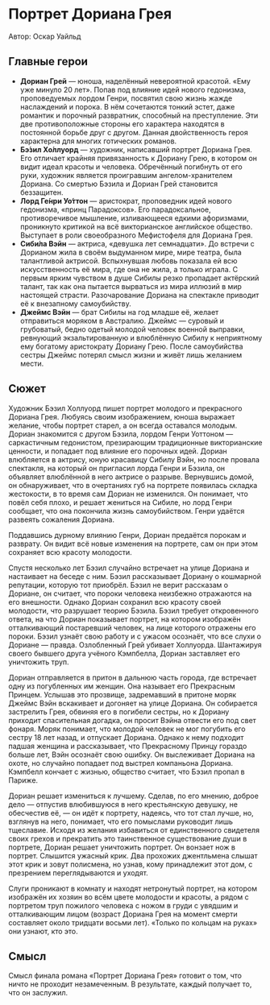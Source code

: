 # Портрет Дориана Грея

Автор: Оскар Уайльд

## Главные герои

- **Дориан Грей** — юноша, наделённый невероятной красотой. «Ему уже минуло 20 лет». Попав под влияние идей нового гедонизма, проповедуемых лордом Генри, посвятил свою жизнь жажде наслаждений и порока. В нём сочетаются тонкий эстет, даже романтик и порочный развратник, способный на преступление. Эти две противоположные стороны его характера находятся в постоянной борьбе друг с другом. Данная двойственность героя характерна для многих готических романов.
- **Бэ́зил Хо́ллуорд** — художник, написавший портрет Дориана Грея. Его отличает крайняя привязанность к Дориану Грею, в котором он видит идеал красоты и человека. Обречённый погибнуть от его руки, художник является проигравшим ангелом-хранителем Дориана. Со смертью Бэзила и Дориан Грей становится беззащитен.
- **Лорд Ге́нри Уо́ттон** — аристократ, проповедник идей нового гедонизма, «принц Парадоксов». Его парадоксальное, противоречивое мышление, изливающееся едкими афоризмами, проникнуто критикой на всё викторианское английское общество. Выступает в роли своеобразного Мефистофеля для Дориана Грея.
- **Сиби́ла Вэйн** — актриса, «девушка лет семнадцати». До встречи с Дорианом жила в своём выдуманном мире, мире театра, была талантливой актрисой. Вспыхнувшая любовь показала ей всю искусственность её мира, где она не жила, а только играла. С первым ярким чувством в душе Сибилы резко пропадает актёрский талант, так как она пытается вырваться из мира иллюзий в мир настоящей страсти. Разочарование Дориана на спектакле приводит её к внезапному самоубийству.
- **Джеймс Вэйн** — брат Сибилы на год младше её, желает отправиться моряком в Австралию. Джеймс — суровый и грубоватый, бедно одетый молодой человек военной выправки, ревнующий экзальтированную и влюблённую Сибилу к неприятному ему богатому аристократу Дориану Грею. После самоубийства сестры Джеймс потерял смысл жизни и живёт лишь желанием мести.
## Сюжет

Художник Бэзил Холлуорд пишет портрет молодого и прекрасного Дориана Грея. Любуясь своим изображением, юноша выражает желание, чтобы портрет старел, а он всегда оставался молодым. Дориан знакомится с другом Бэзила, лордом Генри Уоттоном — саркастичным гедонистом, презирающим традиционные викторианские ценности, и попадает под влияние его порочных идей. Дориан влюбляется в актрису, юную красавицу Сибилу Вэйн, но после провала спектакля, на который он пригласил лорда Генри и Бэзила, он объявляет влюблённой в него актрисе о разрыве. Вернувшись домой, он обнаруживает, что в очертаниях губ на портрете появилась складка жестокости, в то время сам Дориан не изменился. Он понимает, что повёл себя плохо, и решает жениться на Сибиле, но лорд Генри сообщает, что она покончила жизнь самоубийством. Генри удаётся развеять сожаления Дориана.

Поддавшись дурному влиянию Генри, Дориан предаётся порокам и разврату. Он видит всё новые изменения на портрете, сам он при этом сохраняет всю красоту молодости.

Спустя несколько лет Бэзил случайно встречает на улице Дориана и настаивает на беседе с ним. Бэзил рассказывает Дориану о кошмарной репутации, которую тот приобрёл. Бэзил не верит рассказам о Дориане, он считает, что пороки человека неизбежно отражаются на его внешности. Однако Дориан сохранил всю красоту своей молодости, что разрушает теорию Бэзила. Бэзил требует откровенного ответа, на что Дориан показывает портрет, на котором изображён отталкивающий постаревший человек, на лице которого отражены его пороки. Бэзил узнаёт свою работу и с ужасом осознаёт, что все слухи о Дориане — правда. Озлобленный Грей убивает Холлуорда. Шантажируя своего бывшего друга учёного Кэмпбелла, Дориан заставляет его уничтожить труп.

Дориан отправляется в притон в дальнюю часть города, где встречает одну из погубленных им женщин. Она называет его Прекрасным Принцем. Услышав это прозвище, задремавший в притоне моряк Джеймс Вэйн вскакивает и догоняет на улице Дориана. Он собирается застрелить Грея, обвиняя его в погибели сестры, но к Дориану приходит спасительная догадка, он просит Вэйна отвести его под свет фонаря. Моряк понимает, что молодой человек не мог погубить его сестру 18 лет назад, и отпускает Дориана. Однако к нему подходит падшая женщина и рассказывает, что Прекрасному Принцу гораздо больше лет, Вэйн осознаёт свою ошибку. Он выслеживает Дориана на охоте, но случайно попадает под выстрел компаньона Дориана. Кэмпбелл кончает с жизнью, общество считает, что Бэзил пропал в Париже.

Дориан решает измениться к лучшему. Сделав, по его мнению, доброе дело — отпустив влюбившуюся в него крестьянскую девушку, не обесчестив её, — он идёт к портрету, надеясь, что тот стал лучше, но, взглянув на него, понимает, что его помыслами руководит лишь тщеславие. Исходя из желания избавиться от единственного свидетеля своих грехов и прекратить это таинственное существование души в портрете, Дориан решает уничтожить портрет. Он вонзает нож в портрет. Слышится ужасный крик. Два прохожих джентльмена слышат этот крик и зовут полисмена, но узнав, кому принадлежит этот дом, с презрением переглядываются и уходят.

Слуги проникают в комнату и находят нетронутый портрет, на котором изображён их хозяин во всём цвете молодости и красоты, а рядом с портретом труп пожилого человека с ножом в груди с увядшим и отталкивающим лицом (возраст Дориана Грея на момент смерти составляет около тридцати восьми лет). «Только по кольцам на руках» они узнают, кто это.

## Смысл

Смысл финала романа «Портрет Дориана Грея» готовит о том, что ничто не проходит незамеченным. В результате, каждый получает то, что он заслужил. 
